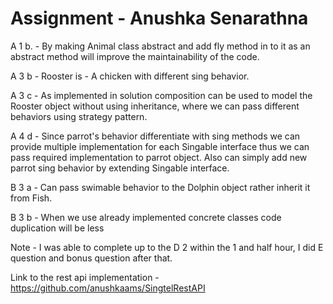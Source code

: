 # Assignment - Anushka Senarathna


 A 1 b. - By making Animal class abstract and add fly method in to it as an abstract method will improve the maintainability of the code.

 A 3 b  - Rooster is - A chicken with different sing behavior.

 A 3 c  - As implemented in solution composition can be used to model the Rooster object without using inheritance, where we can pass different behaviors using strategy pattern.

 A 4 d -  Since parrot's behavior differentiate with sing methods we can provide multiple implementation for each Singable interface thus we can pass required implementation to 
      parrot object. Also can simply add new parrot sing behavior by extending Singable interface.

 B 3 a - Can pass swimable behavior to the Dolphin object rather inherit it from Fish.

 B 3 b - When we use already implemented concrete classes code duplication will be less

Note - I was able to complete up to the D 2 within the 1 and half hour, I did E question and bonus question after that.

Link to the rest api implementation - https://github.com/anushkaams/SingtelRestAPI


